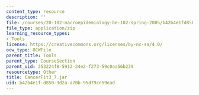 ```yaml
---
content_type: resource
description: ''
file: /courses/20-102-macroepidemiology-be-102-spring-2005/b42b4e1fd8503d2aa70b95d79ce59ead_CancerFit3_7.jar
file_type: application/zip
learning_resource_types:
- Tools
license: https://creativecommons.org/licenses/by-nc-sa/4.0/
ocw_type: OCWFile
parent_title: Tools
parent_type: CourseSection
parent_uid: 353224f8-5912-24e2-f273-59c0aa56b239
resourcetype: Other
title: CancerFit3_7.jar
uid: b42b4e1f-d850-3d2a-a70b-95d79ce59ead
---
```

